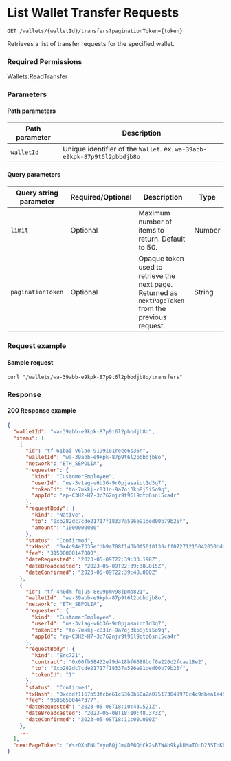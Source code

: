 # List Wallet Transfer Requests

`GET /wallets/{walletId}/transfers?paginationToken={token}`

Retrieves a list of transfer requests for the specified wallet.

### Required Permissions <a href="#scopes" id="scopes"></a>

Wallets:ReadTransfer

### Parameters <a href="#parameters.1" id="parameters.1"></a>

#### Path parameters <a href="#path-parameters" id="path-parameters"></a>

| Path parameter | Description                                                              |
| -------------- | ------------------------------------------------------------------------ |
| `walletId`     | Unique identifier of the `Wallet`. ex. `wa-39abb-e9kpk-87p9t6l2pbbdjb8o` |

#### Query parameters <a href="#request-example.1" id="request-example.1"></a>

| Query string parameter | Required/Optional | Description                                                                                         | Type   |
| ---------------------- | ----------------- | --------------------------------------------------------------------------------------------------- | ------ |
| `limit`                | Optional          | Maximum number of items to return. Default to 50.                                                   | Number |
| `paginationToken`      | Optional          | Opaque token used to retrieve the next page. Returned as `nextPageToken` from the previous request. | String |

### Request example <a href="#request-example.1" id="request-example.1"></a>

#### Sample request <a href="#sample-request" id="sample-request"></a>

```shell
curl "/wallets/wa-39abb-e9kpk-87p9t6l2pbbdjb8o/transfers"
```

### Response <a href="#response" id="response"></a>

#### 200 Response example <a href="#response-example" id="response-example"></a>

```json
{
  "walletId": "wa-39abb-e9kpk-87p9t6l2pbbdjb8o",
  "items": [
    {
      "id": "tf-61bai-v6lao-9199i01reeo6s36n",
      "walletId": "wa-39abb-e9kpk-87p9t6l2pbbdjb8o",
      "network": "ETH_SEPOLIA",
      "requester": {
        "kind": "CustomerEmployee",
        "userId": "us-3v1ag-v6b36-9r0pjasaiqt1d3q7",
        "tokenId": "to-7mkkj-c831n-9a7oj3kp8j5i5o9q",
        "appId": "ap-C3H2-H7-3c762njr9t96l9qto6snl5ca4r"
      },
      "requestBody": {
        "kind": "Native",
        "to": "0xb282dc7cde21717f18337a596e91ded00b79b25f",
        "amount": "1000000000"
      },
      "status": "Confirmed",
      "txHash": "0x4c94e7335efdb9a708f143b0f50f0130cff07271215042050bdd8ad429fa146f",
      "fee": "31500000147000",
      "dateRequested": "2023-05-09T22:39:33.198Z",
      "dateBroadcasted": "2023-05-09T22:39:38.815Z",
      "dateConfirmed": "2023-05-09T22:39:48.000Z"
    },
    {
      "id": "tf-4n0dm-fqju5-8eu9pmv98jpma821",
      "walletId": "wa-39abb-e9kpk-87p9t6l2pbbdjb8o",
      "network": "ETH_SEPOLIA",
      "requester": {
        "kind": "CustomerEmployee",
        "userId": "us-3v1ag-v6b36-9r0pjasaiqt1d3q7",
        "tokenId": "to-7mkkj-c831n-9a7oj3kp8j5i5o9q",
        "appId": "ap-C3H2-H7-3c762njr9t96l9qto6snl5ca4r"
      },
      "requestBody": {
        "kind": "Erc721",
        "contract": "0x00fb58432ef9d418bf6688bcf0a226d2fcaa18e2",
        "to": "0xb282dc7cde21717f18337a596e91ded00b79b25f",
        "tokenId": "1"
      },
      "status": "Confirmed",
      "txHash": "0xcddf1167b53fcbe61c5360b50a2a075173049970c4c9dbea1e45db5ff9e41c15",
      "fee": "95866500447377",
      "dateRequested": "2023-05-08T18:10:43.521Z",
      "dateBroadcasted": "2023-05-08T18:10:48.373Z",
      "dateConfirmed": "2023-05-08T18:11:00.000Z"
    },
    ...
  ],
  "nextPageToken": "WszQXoENUIYyoBQjJm4DE6QhCk2sB7WAh9kykUMaTQcD25SToKbuXkgf3td8ZYb2LrtopPLo35u407gwwA1Sug=="
}
```
